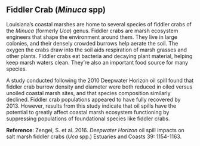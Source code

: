 ## Fiddler Crab (*Minuca* spp)

Louisiana’s coastal marshes are home to several species of fiddler crabs of the *Minuca* (formerly *Uca*) genus. Fiddler crabs are marsh ecosystem engineers that shape the environment around them. They live in large colonies, and their densely crowded burrows help aerate the soil. The oxygen the crabs draw into the soil aids respiration of marsh grasses and other plants. Fiddler crabs eat bacteria and decaying plant material, helping keep marsh waters clean. They’re also an important food source for many species.

A study conducted following the 2010 Deepwater Horizon oil spill found that fiddler crab burrow density and diameter were both reduced in oiled versus unoiled coastal marsh sites, and that species composition similarly declined. Fiddler crab populations appeared to have fully recovered by 2013. However, results from this study indicate that oil spills have the potential to greatly affect coastal marsh ecosystem functioning by suppressing populations of foundational species like fiddler crabs.

**Reference**: Zengel, S. et al. 2016. *Deepwater Horizon* oil spill impacts on salt marsh fiddler crabs (*Uca* spp.) Estuaries and Coasts 39: 1154-1163.
 
